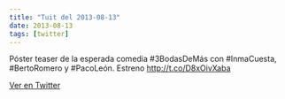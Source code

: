 ```yaml
---
title: "Tuit del 2013-08-13"
date: 2013-08-13
tags: [twitter]
---
```


Póster teaser de la esperada comedia #3BodasDeMás con #InmaCuesta, #BertoRomero y #PacoLeón. Estreno http://t.co/D8xOivXaba



[Ver en Twitter](https://twitter.com/i/web/status/367172405741228032)
